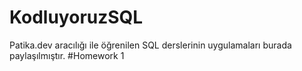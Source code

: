 # KodluyoruzSQL
Patika.dev aracılığı ile öğrenilen SQL derslerinin uygulamaları burada paylaşılmıştır.
#Homework 1
